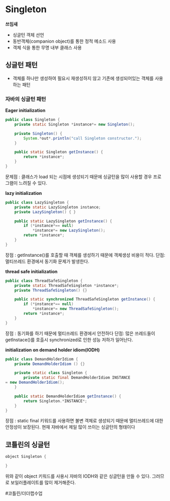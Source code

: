 # Singleton
**쓰임새**
- 싱글턴 객체 선언
- 동반객체(companion object)를 통한 정적 메소드 사용
- 객체 식을 통한 무명 내부 클래스 사용

## 싱글턴 패턴
- 객체를 하나만 생성하여 필요시 재생성하지 않고 기존에 생성되어있는 객체를 사용하는 패턴

### 자바의 싱글턴 패턴

**Eager initialization**
```java
public class Singleton {
    private static Singleton *instance*= new Singleton();

    private Singleton() {
        System.*out*.println("call Singleton constructor.");
    }

    public static Singleton getInstance() {
        return *instance*;
    }
}
```
문제점 : 클래스가 load 되는 시점에 생성되기 때문에 싱글턴을 많이 사용할 경우 프로그램이 느려질 수 있다.

**lazy initialization**
```java
public class LazySingleton {
    private static LazySingleton instance;
    private LazySingleton() { }

    public static LazySingleton getInstance() {
        if (*instance*== null)
            *instance*= new LazySingleton();
        return *instance*;
    }
}
```
장점 : getInstance()를 호출할 때 객체를 생성하기 때문에 객체생성 비용이 적다.
단점: 멀티쓰레드 환경에서 동기화 문제가 발생한다.


**thread safe initialization**
```java
public class ThreadSafeSingleton {
    private static ThreadSafeSingleton *instance*;
    private ThreadSafeSingleton() {}

    public static synchronized ThreadSafeSingleton getInstance() {
        if (*instance*== null)
            *instance*= new ThreadSafeSingleton();
        return *instance*;
    }
}
```
장점 : 동기화를 하기 때문에 멀티쓰레드 환경에서 안전하다
단점: 많은 쓰레드들이 getInstace()를 호출시 synchronized로 인한 성능 저하가 일어난다.


**initialization on demand holder idiom(IODH)**
```java
public class DemandHolderIdiom {
    private DemandHolderIdiom () {}

    private static class Singleton {
        private static final DemandHolderIdiom INSTANCE
= new DemandHolderIdiom();
    }

    public static DemandHolderIdiom getInstance() {
        return Singleton.*INSTANCE*;
    }
}
```
장점 : static final 키워드를 사용하면 불변 객체로 생성되기 때문에 멀티쓰레드에 대한 안정성이 보장된다.
현재 자바에서 제일 많이 쓰이는 싱글턴의 형태이다


## 코틀린의 싱글턴
```java
object Singleton {

}
```
위와 같이  object 키워드를 사용시 자바의 IODH와 같은 싱글턴을 만들 수 있다.
그러므로 보일러플레이트를 많이 제거해준다.












#코틀린/더더랩수업